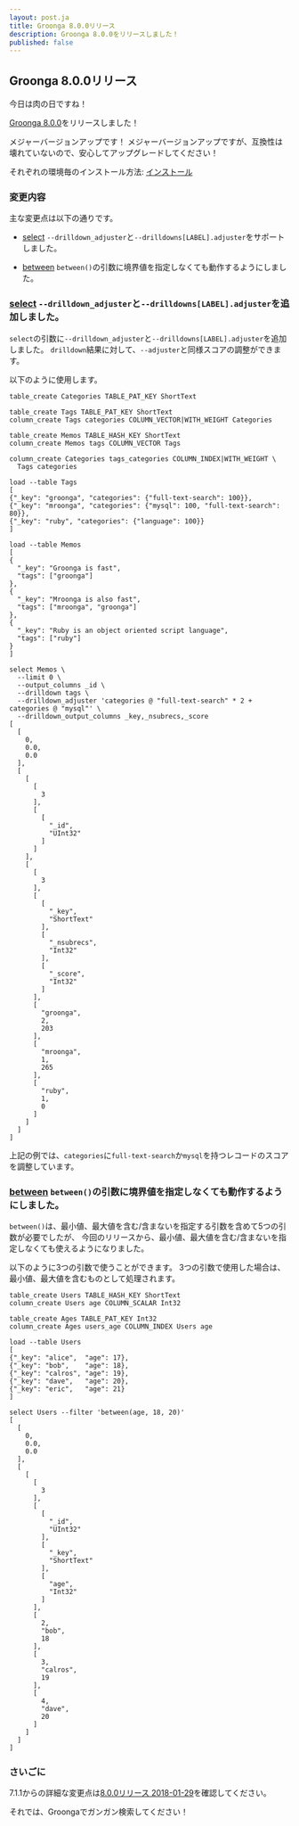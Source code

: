 ```yaml
---
layout: post.ja
title: Groonga 8.0.0リリース
description: Groonga 8.0.0をリリースしました！
published: false
---
```


## Groonga 8.0.0リリース

今日は肉の日ですね！

[Groonga 8.0.0](/ja/docs/news.html#release-8.0.0)をリリースしました！

メジャーバージョンアップです！
メジャーバージョンアップですが、互換性は壊れていないので、安心してアップグレードしてください！

それぞれの環境毎のインストール方法: [インストール](/ja/docs/install.html)

### 変更内容

主な変更点は以下の通りです。

  * [select](/ja/docs/reference/commands/select.html) `--drilldown_adjuster`と`--drilldowns[LABEL].adjuster`をサポートしました。

  * [between](/ja/docs/reference/functions/between.html) `between()`の引数に境界値を指定しなくても動作するようにしました。

### [select](/ja/docs/reference/commands/select.html) `--drilldown_adjuster`と`--drilldowns[LABEL].adjuster`を追加しました。

`select`の引数に`--drilldown_adjuster`と`--drilldowns[LABEL].adjuster`を追加しました。
`drilldown`結果に対して、`--adjuster`と同様スコアの調整ができます。

以下のように使用します。

```text
table_create Categories TABLE_PAT_KEY ShortText

table_create Tags TABLE_PAT_KEY ShortText
column_create Tags categories COLUMN_VECTOR|WITH_WEIGHT Categories

table_create Memos TABLE_HASH_KEY ShortText
column_create Memos tags COLUMN_VECTOR Tags

column_create Categories tags_categories COLUMN_INDEX|WITH_WEIGHT \
  Tags categories

load --table Tags
[
{"_key": "groonga", "categories": {"full-text-search": 100}},
{"_key": "mroonga", "categories": {"mysql": 100, "full-text-search": 80}},
{"_key": "ruby", "categories": {"language": 100}}
]

load --table Memos
[
{
  "_key": "Groonga is fast",
  "tags": ["groonga"]
},
{
  "_key": "Mroonga is also fast",
  "tags": ["mroonga", "groonga"]
},
{
  "_key": "Ruby is an object oriented script language",
  "tags": ["ruby"]
}
]

select Memos \
  --limit 0 \
  --output_columns _id \
  --drilldown tags \
  --drilldown_adjuster 'categories @ "full-text-search" * 2 + categories @ "mysql"' \
  --drilldown_output_columns _key,_nsubrecs,_score
[
  [
    0,
    0.0,
    0.0
  ],
  [
    [
      [
        3
      ],
      [
        [
          "_id",
          "UInt32"
        ]
      ]
    ],
    [
      [
        3
      ],
      [
        [
          "_key",
          "ShortText"
        ],
        [
          "_nsubrecs",
          "Int32"
        ],
        [
          "_score",
          "Int32"
        ]
      ],
      [
        "groonga",
        2,
        203
      ],
      [
        "mroonga",
        1,
        265
      ],
      [
        "ruby",
        1,
        0
      ]
    ]
  ]
]
```

上記の例では、`categories`に`full-text-search`か`mysql`を持つレコードのスコアを調整しています。

### [between](/ja/docs/reference/functions/between.html) `between()`の引数に境界値を指定しなくても動作するようにしました。

`between()`は、最小値、最大値を含む/含まないを指定する引数を含めて5つの引数が必要でしたが、
今回のリリースから、最小値、最大値を含む/含まないを指定しなくても使えるようになりました。

以下のように3つの引数で使うことができます。
3つの引数で使用した場合は、最小値、最大値を含むものとして処理されます。

```text
table_create Users TABLE_HASH_KEY ShortText
column_create Users age COLUMN_SCALAR Int32

table_create Ages TABLE_PAT_KEY Int32
column_create Ages users_age COLUMN_INDEX Users age

load --table Users
[
{"_key": "alice",  "age": 17},
{"_key": "bob",    "age": 18},
{"_key": "calros", "age": 19},
{"_key": "dave",   "age": 20},
{"_key": "eric",   "age": 21}
]

select Users --filter 'between(age, 18, 20)'
[
  [
    0,
    0.0,
    0.0
  ],
  [
    [
      [
        3
      ],
      [
        [
          "_id",
          "UInt32"
        ],
        [
          "_key",
          "ShortText"
        ],
        [
          "age",
          "Int32"
        ]
      ],
      [
        2,
        "bob",
        18
      ],
      [
        3,
        "calros",
        19
      ],
      [
        4,
        "dave",
        20
      ]
    ]
  ]
]
```

### さいごに

7.1.1からの詳細な変更点は[8.0.0リリース 2018-01-29](/ja/docs/news.html#release-8.0.0)を確認してください。

それでは、Groongaでガンガン検索してください！
